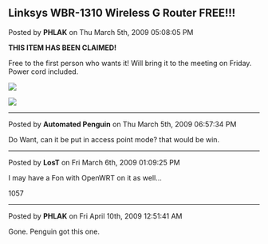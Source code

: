 ## Linksys WBR-1310 Wireless G Router FREE!!!
Posted by **PHLAK** on Thu March 5th, 2009 05:08:05 PM

**THIS ITEM HAS BEEN CLAIMED!**

Free to the first person who wants it!  Will bring it to the meeting on Friday.
Power cord included.

![](http://farm4.static.flickr.com/3658/3329179836_3101d01433.jpg)

![](http://farm4.static.flickr.com/3664/3329179766_35e1223dde.jpg)

--------------------------------------------------------------------------------

Posted by **Automated Penguin** on Thu March 5th, 2009 06:57:34 PM

Do Want, can it be put in access point mode? that would be win.

--------------------------------------------------------------------------------

Posted by **LosT** on Fri March 6th, 2009 01:09:25 PM

I may have a Fon with OpenWRT on it as well...

1057

--------------------------------------------------------------------------------

Posted by **PHLAK** on Fri April 10th, 2009 12:51:41 AM

Gone.  Penguin got this one.
